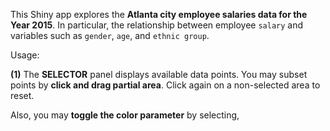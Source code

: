 This Shiny app explores the **Atlanta city employee salaries data for the Year 2015**. In particular, the relationship between employee ``salary`` and variables such as ``gender``, ``age``, and ``ethnic group``.

Usage:

**(1)** The __SELECTOR__ panel displays available data points. You may subset points by **click and drag partial area**. Click again on a non-selected area to reset.

Also, you may **toggle the color parameter** by selecting,



